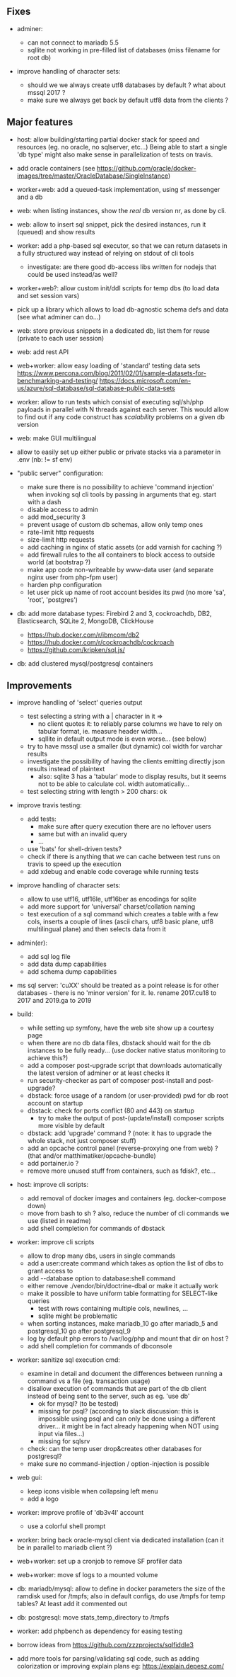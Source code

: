 ## Fixes

- adminer:
  + can not connect to mariadb 5.5
  + sqllite not working in pre-filled list of databases (miss filename for root db)

- improve handling of character sets:
  + should we we always create utf8 databases by default ? what about mssql 2017 ?
  + make sure we always get back by default utf8 data from the clients ?


## Major features

- host: allow building/starting partial docker stack for speed and resources (eg. no oracle, no sqlserver, etc...)
  Being able to start a single 'db type' might also make sense in parallelization of tests on travis.

- add oracle containers (see https://github.com/oracle/docker-images/tree/master/OracleDatabase/SingleInstance)

- worker+web: add a queued-task implementation, using sf messenger and a db

- web: when listing instances, show the _real_ db version nr, as done by cli.

- web: allow to insert sql snippet, pick the desired instances, run it (queued) and show results

- worker: add a php-based sql executor, so that we can return datasets in a fully structured way instead of relying
  on stdout of cli tools
  + investigate: are there good db-access libs written for nodejs that could be used instead/as well?

- worker+web?: allow custom init/ddl scripts for temp dbs (to load data and set session vars)

- pick up a library which allows to load db-agnostic schema defs and data (see what adminer can do...)

- web: store previous snippets in a dedicated db, list them for reuse (private to each user session)

- web: add rest API

- web+worker: allow easy loading of 'standard' testing data sets
  https://www.percona.com/blog/2011/02/01/sample-datasets-for-benchmarking-and-testing/
  https://docs.microsoft.com/en-us/azure/sql-database/sql-database-public-data-sets

- worker: allow to run tests which consist of executing sql/sh/php payloads in parallel with N threads against each server.
  This would allow to find out if any code construct has _scalability_ problems on a given db version

- web: make GUI multilingual

- allow to easily set up either public or private stacks via a parameter in .env (nb: != sf env)

- "public server" configuration:
  - make sure there is no possibility to achieve 'command injection' when invoking sql cli tools by passing in
    arguments that eg. start with a dash
  - disable access to admin
  - add mod_security 3
  - prevent usage of custom db schemas, allow only temp ones
  - rate-limit http requests
  - size-limit http requests
  - add caching in nginx of static assets (or add varnish for caching ?)
  - add firewall rules to the all containers to block access to outside world (at bootstrap ?)
  - make app code non-writeable by www-data user (and separate nginx user from php-fpm user)
  - harden php configuration
  - let user pick up name of root account besides its pwd (no more 'sa', 'root', 'postgres')

- db: add more database types: Firebird 2 and 3, cockroachdb, DB2, Elasticsearch, SQLite 2, MongoDB, ClickHouse
  - https://hub.docker.com/r/ibmcom/db2
  - https://hub.docker.com/r/cockroachdb/cockroach
  - https://github.com/kripken/sql.js/

- db: add clustered mysql/postgresql containers


## Improvements

- improve handling of 'select' queries output
  + test selecting a string with a | character in it =>
    + no client quotes it: to reliably parse columns we have to rely on tabular format, ie. measure header width...
    + sqllite in default output mode is even worse... (see below)
  + try to have mssql use a smaller (but dynamic) col width for varchar results
  + investigate the possibility of having the clients emitting directly json results instead of plaintext
    + also: sqlite 3 has a 'tabular' mode to display results, but it seems not to be able to calculate col. width automatically...
  + test selecting string with length > 200 chars: ok

- improve travis testing:
  + add tests:
    + make sure after query execution there are no leftover users
    + same but with an invalid query
    + ...
  + use 'bats' for shell-driven tests?
  + check if there is anything that we can cache between test runs on travis to speed up the execution
  + add xdebug and enable code coverage while running tests

- improve handling of character sets:
  + allow to use utf16, utf16le, utf16ber as encodings for sqlite
  + add more support for 'universal' charset/collation naming
  + test execution of a sql command which creates a table with a few cols, inserts a couple of lines
    (ascii chars, utf8 basic plane, utf8 multilingual plane) and then selects data from it

- admin(er):
  + add sql log file
  + add data dump capabilities
  + add schema dump capabilities

- ms sql server: 'cuXX' should be treated as a point release is for other databases - there is no 'minor version' for it.
  Ie. rename 2017.cu18 to 2017 and 2019.ga to 2019

- build:
  + while setting up symfony, have the web site show up a courtesy page
  + when there are no db data files, dbstack should wait for the db instances to be fully ready...
    (use docker native status monitoring to achieve this?)
  + add a composer post-upgrade script that downloads automatically the latest version of adminer or at least checks it
  + run security-checker as part of composer post-install and post-upgrade?
  + dbstack: force usage of a random (or user-provided) pwd for db root account on startup
  + dbstack: check for ports conflict (80 and 443) on startup
    + try to make the output of post-(update/install) composer scripts more visible by default
  + dbstack: add 'upgrade' command ? (note: it has to upgrade the whole stack, not just composer stuff)
  + add an opcache control panel (reverse-proxying one from web) ? (that and/or matthimatiker/opcache-bundle)
  + add portainer.io ?
  + remove more unused stuff from containers, such as fdisk?, etc...

- host: improve cli scripts:
  + add removal of docker images and containers (eg. docker-compose down)
  + move from bash to sh ? also, reduce the number of cli commands we use (listed in readme)
  + add shell completion for commands of dbstack

- worker: improve cli scripts
  + allow to drop many dbs, users in single commands
  + add a user:create command which takes as option the list of dbs to grant access to
  + add --database option to database:shell command
  + either remove ./vendor/bin/doctrine-dbal or make it actually work
  + make it possible to have uniform table formatting for SELECT-like queries
    - test with rows containing multiple cols, newlines, ...
    - sqlite might be problematic
  + when sorting instances, make mariadb_10 go after mariadb_5 and postgresql_10 go after postgresql_9
  + log by default php errors to /var/log/php and mount that dir on host ?
  + add shell completion for commands of dbconsole

- worker: sanitize sql execution cmd:
  + examine in detail and document the differences between running a command vs a file (eg. transaction usage)
  + disallow execution of commands that are part of the db client instead of being sent to the server, such as eg. 'use db'
    - ok for mysql? (to be tested)
    - missing for psql? (according to slack discussion: this is impossible using psql and can only be done using a different
      driver... it might be in fact already happening when NOT using input via files...)
    - missing for sqlsrv
  + check: can the temp user drop&creates other databases for postgresql?
  + make sure no command-injection / option-injection is possible

- web gui:
  + keep icons visible when collapsing left menu
  + add a logo

- worker: improve profile of 'db3v4l' account
  + use a colorful shell prompt

- worker: bring back oracle-mysql client via dedicated installation (can it be in parallel to mariadb client ?)

- web+worker: set up a cronjob to remove SF profiler data

- web+worker: move sf logs to a mounted volume

- db: mariadb/mysql: allow to define in docker parameters the size of the ramdisk used for /tmpfs;
  also in default configs, do use /tmpfs for temp tables? At least add it commented out

- db: postgresql: move stats_temp_directory to /tmpfs

- worker: add phpbench as dependency for easing testing

- borrow ideas from https://github.com/zzzprojects/sqlfiddle3

- add more tools for parsing/validating sql code, such as adding colorization or improving explain plans
  eg: https://explain.depesz.com/
